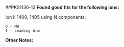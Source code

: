 ##PKS1136-13
**Found good fits for the following ions:**

Ion II 1400, 1405 using N components:
```
0 - MW
1 - Leading Arm
```


**Other Notes:**

